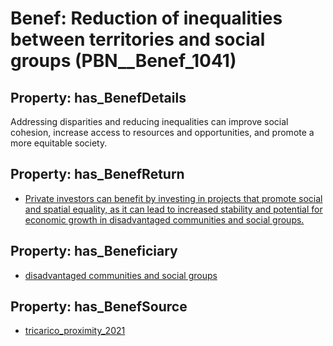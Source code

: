 # Benef: __Reduction of inequalities between territories and social groups__ (PBN__Benef_1041)

## Property: has_BenefDetails

Addressing disparities and reducing inequalities can improve social cohesion, increase access to resources and opportunities, and promote a more equitable society.

## Property: has_BenefReturn

* [Private investors can benefit by investing in projects that promote social and spatial equality, as it can lead to increased stability and potential for economic growth in disadvantaged communities and social groups.](../BenefReturn/PBN__BenefReturn_1162)

## Property: has_Beneficiary

* [disadvantaged communities and social groups](../Stakeholder/PBN__Stakeholder_415)

## Property: has_BenefSource

* [tricarico_proximity_2021](../Article/PBN__Article_216)

